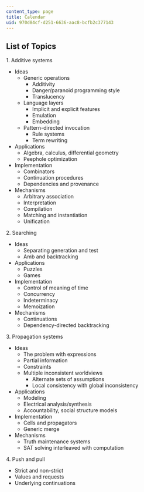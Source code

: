 ```yaml
---
content_type: page
title: Calendar
uid: 970d84cf-d251-6636-aac8-bcfb2c377143
---
```


List of Topics
--------------

1\. Additive systems

*   Ideas
    *   Generic operations
        *   Additivity
        *   Danger/paranoid programming style
        *   Translucency
    *   Language layers
        *   Implicit and explicit features
        *   Emulation
        *   Embedding
    *   Pattern-directed invocation
        *   Rule systems
        *   Term rewriting
*   Applications
    *   Algebra, calculus, differential geometry
    *   Peephole optimization
*   Implementation
    *   Combinators
    *   Continuation procedures
    *   Dependencies and provenance
*   Mechanisms
    *   Arbitrary association
    *   Interpretation
    *   Compilation
    *   Matching and instantiation
    *   Unification

2\. Searching

*   Ideas
    *   Separating generation and test
    *   Amb and backtracking
*   Applications
    *   Puzzles
    *   Games
*   Implementation
    *   Control of meaning of time
    *   Concurrency
    *   Indeterminacy
    *   Memoization
*   Mechanisms
    *   Continuations
    *   Dependency-directed backtracking

3\. Propagation systems

*   Ideas
    *   The problem with expressions
    *   Partial information
    *   Constraints
    *   Multiple inconsistent worldviews
        *   Alternate sets of assumptions
        *   Local consistency with global inconsistency
*   Applications
    *   Modeling
    *   Electrical analysis/synthesis
    *   Accountability, social structure models
*   Implementation
    *   Cells and propagators
    *   Generic merge
*   Mechanisms
    *   Truth maintenance systems
    *   SAT solving interleaved with computation

4\. Push and pull

*   Strict and non-strict
*   Values and requests
*   Underlying continuations